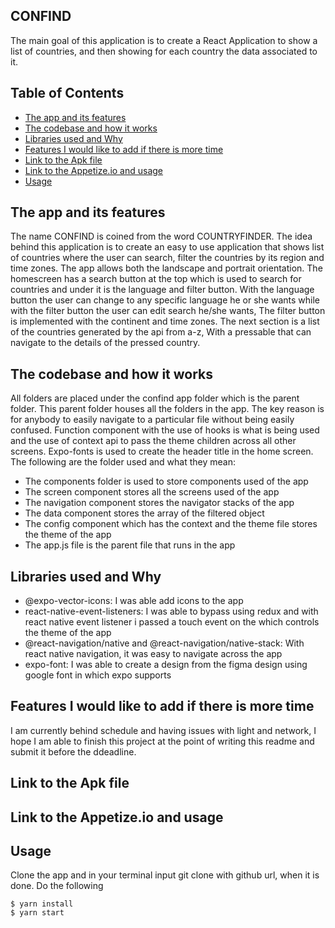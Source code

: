 ## CONFIND

The main goal of this application is to create a React Application to show a list of countries, and then showing for each country the data associated to it.

## Table of Contents

- [The app and its features](#the-app-and-its-features)
- [The codebase and how it works](#the-codebase-and-how-it-works)
- [Libraries used and Why](#libraries-used-and-why)
- [Features I would like to add if there is more time](#features-i-would-like-to-add-if-there-is-more-time)
- [Link to the Apk file](#link-to-the-apk-file)
- [Link to the Appetize.io and usage](#link-to-the-appetize.io)
- [Usage](#usage)

## The app and its features

The name CONFIND is coined from the word COUNTRYFINDER. The idea behind this application is to create an easy to use application that shows list of countries where the user can search, filter the countries by its region and time zones.
The app allows both the landscape and portrait orientation. The homescreen has a search button at the top which is used to search for countries and under it is the language and filter button. With the language button the user can change to any specific language he or she wants while with the filter button the user can edit search he/she wants, The filter button is implemented with the continent and time zones.
The next section is a list of the countries generated by the api from a-z, With a pressable that can navigate to the details of the pressed country.

## The codebase and how it works

All folders are placed under the confind app folder which is the parent folder. This parent folder houses all the folders in the app. The key reason is for anybody to easily navigate to a particular file without being easily confused. Function component with the use of hooks is what is being used and the use of context api to pass the theme children across all other screens. Expo-fonts is used to create the header title in the home screen.
The following are the folder used and what they mean:

- The components folder is used to store components used of the app
- The screen component stores all the screens used of the app
- The navigation component stores the navigator stacks of the app
- The data component stores the array of the filtered object
- The config component which has the context and the theme file stores the theme of the app
- The app.js file is the parent file that runs in the app

## Libraries used and Why

- @expo-vector-icons: I was able add icons to the app
- react-native-event-listeners: I was able to bypass using redux and with react native event listener i passed a touch event on the which controls the theme of the app
- @react-navigation/native and @react-navigation/native-stack: With react native navigation, it was easy to navigate across the app
- expo-font: I was able to create a design from the figma design using google font in which expo supports

## Features I would like to add if there is more time

I am currently behind schedule and having issues with light and network, I hope I am able to finish this project at the point of writing this readme and submit it before the ddeadline.

## Link to the Apk file

## Link to the Appetize.io and usage

## Usage

Clone the app and in your terminal input git clone with github url, when it is done. Do the following

```
$ yarn install
$ yarn start
```
